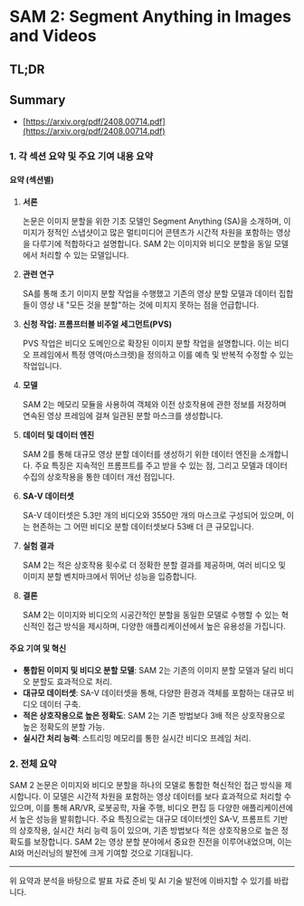 # SAM 2: Segment Anything in Images and Videos
## TL;DR
## Summary
- [https://arxiv.org/pdf/2408.00714.pdf](https://arxiv.org/pdf/2408.00714.pdf)

### 1. 각 섹션 요약 및 주요 기여 내용 요약

#### 요약 (섹션별)

1. **서론**

   논문은 이미지 분할을 위한 기초 모델인 Segment Anything (SA)을 소개하며, 이미지가 정적인 스냅샷이고 많은 멀티미디어 콘텐츠가 시간적 차원을 포함하는 영상을 다루기에 적합하다고 설명합니다. SAM 2는 이미지와 비디오 분할을 동일 모델에서 처리할 수 있는 모델입니다.

2. **관련 연구**

   SA를 통해 초기 이미지 분할 작업을 수행했고 기존의 영상 분할 모델과 데이터 집합들이 영상 내 "모든 것을 분할"하는 것에 미치지 못하는 점을 언급합니다.

3. **신청 작업: 프롬프터블 비주얼 세그먼트(PVS)**

   PVS 작업은 비디오 도메인으로 확장된 이미지 분할 작업을 설명합니다. 이는 비디오 프레임에서 특정 영역(마스크렛)을 정의하고 이를 예측 및 반복적 수정할 수 있는 작업입니다.

4. **모델**

   SAM 2는 메모리 모듈을 사용하여 객체와 이전 상호작용에 관한 정보를 저장하며 연속된 영상 프레임에 걸쳐 일관된 분할 마스크를 생성합니다.

5. **데이터 및 데이터 엔진**

   SAM 2를 통해 대규모 영상 분할 데이터를 생성하기 위한 데이터 엔진을 소개합니다. 주요 특징은 지속적인 프롬프트를 주고 받을 수 있는 점, 그리고 모델과 데이터 수집의 상호작용을 통한 데이터 개선 점입니다.

6. **SA-V 데이터셋**

   SA-V 데이터셋은 5.3만 개의 비디오와 3550만 개의 마스크로 구성되어 있으며, 이는 현존하는 그 어떤 비디오 분할 데이터셋보다 53배 더 큰 규모입니다.

7. **실험 결과**

   SAM 2는 적은 상호작용 횟수로 더 정확한 분할 결과를 제공하며, 여러 비디오 및 이미지 분할 벤치마크에서 뛰어난 성능을 입증합니다.

8. **결론**

   SAM 2는 이미지와 비디오의 시공간적인 분할을 동일한 모델로 수행할 수 있는 혁신적인 접근 방식을 제시하며, 다양한 애플리케이션에서 높은 유용성을 가집니다.

#### 주요 기여 및 혁신

- **통합된 이미지 및 비디오 분할 모델**: SAM 2는 기존의 이미지 분할 모델과 달리 비디오 분할도 효과적으로 처리.
- **대규모 데이터셋**: SA-V 데이터셋을 통해, 다양한 환경과 객체를 포함하는 대규모 비디오 데이터 구축.
- **적은 상호작용으로 높은 정확도**: SAM 2는 기존 방법보다 3배 적은 상호작용으로 높은 정확도의 분할 가능.
- **실시간 처리 능력**: 스트리밍 메모리를 통한 실시간 비디오 프레임 처리.

### 2. 전체 요약

SAM 2 논문은 이미지와 비디오 분할을 하나의 모델로 통합한 혁신적인 접근 방식을 제시합니다. 이 모델은 시간적 차원을 포함하는 영상 데이터를 보다 효과적으로 처리할 수 있으며, 이를 통해 AR/VR, 로봇공학, 자율 주행, 비디오 편집 등 다양한 애플리케이션에서 높은 성능을 발휘합니다. 주요 특징으로는 대규모 데이터셋인 SA-V, 프롬프트 기반의 상호작용, 실시간 처리 능력 등이 있으며, 기존 방법보다 적은 상호작용으로 높은 정확도를 보장합니다. SAM 2는 영상 분할 분야에서 중요한 진전을 이루어내었으며, 이는 AI와 머신러닝의 발전에 크게 기여할 것으로 기대됩니다.

---

위 요약과 분석을 바탕으로 발표 자료 준비 및 AI 기술 발전에 이바지할 수 있기를 바랍니다.